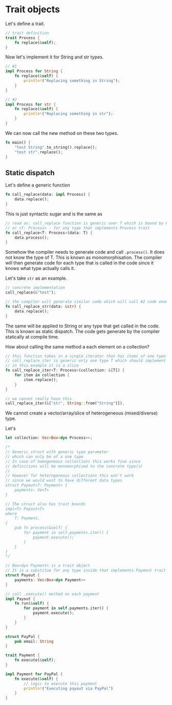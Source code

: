 # Trait objects

Let's define a trait.

```rs
// trait definition
trait Process {
    fn replace(&self);
}
```

Now let's implement it for String and str types.

```rs
// #1
impl Process for String {
    fn replace(&self) {
        println!("Replacing something in String");
    }
}

// #2
impl Process for str {
    fn replace(&self) {
        println!("Replacing something in str");
    }
}
```

We can now call the new method on these two types.

```rs
fn main() {
    "test String".to_string().replace();
    "test str".replace();
}
```

## Static dispatch

Let's define a generic function

```rs
fn call_replace(data: impl Process) {
    data.replace();
}
```

This is just syntactic sugar and is the same as

```rs
// read as: call_replace function is generic over T which is bound by Process trait
// or <T: Process> - for any type that implements Process trait
fn call_replace<T: Process>(data: T) {
    data.process();
}
```

Somehow the compiler needs to generate code and call `.process()`. It does not know the type of T.
This is known as monomorphisation. The compiler will then generate code for each type that is called in the code 
since it knows what type actually calls it.

Let's take `str` as an example.

```rs
// concrete implementation
call_replace(&"test");

// the compiler will generate similar code which will call #2 code example
fn call_replace_str(data: &str) {
    data.replace();
}
```

The same will be applied to String or any type that get called in the code. This is known as static dispatch. The code gets generate by the compiler statically at compile time.



How about calling the same method a each element on a collection?

```rs
// this function takes in a single iterator that has items of one type T
// call_replace_iter is generic only one type T which should implement Process trait
// in this example it is a slice
fn call_replace_iter<T: Process>(collection: &[T]) {
    for item in collection {
        item.replace();
    }
}

// we cannot really have this
call_replace_iter(&["str", String::from("String")]),
```

We cannot create a vector/array/slice of heterogeneous (mixed/diverse) type.

Let's 

```rs
let collection: Vec<Box<dyn Process>>;
```

```rs
/*
// Generic struct with generic type parameter
// which can only be of a one type
// In case of homogeneous collections this works fine since 
// definitions will be monomorphised to the concrete type(s)
// 
// However for heterogeneous collections this won't work
// since we would want to have different data types
struct Payout<T: Payment> {
    payments: Ve<T>
}

// The struct also has trait bounds
impl<T> Payout<T>
where
    T: Payment,
{
    pub fn process(&self) {
        for payment in self.payments.iter() {
            payment.execute();
        }
    }
}
*/

// Box<dyn Payment> is a trait object
// It is a substitue for any type inside that implements Payment trait
struct Payout {
    payments: Vec<Box<dyn Payment>>
}

// call .execute() method on each payment
impl Payout {
    fn run(&self) {
        for payment in self.payments.iter() {
            payment.execute();
        }
    }
}

struct PayPal {
    pub email: String
}

trait Payment {
    fn execute(&self);
}

impl Payment for PayPal {
    fn execute(&self) {
        // logic to execute this payment
        println!("Executing payout via PayPal")
    }
}
```
